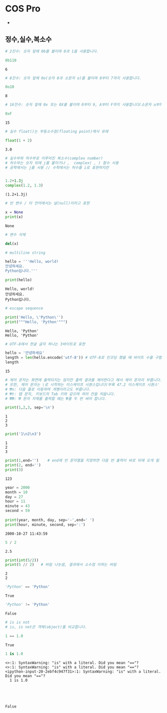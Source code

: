 # COS Pro

- 

## 정수,실수,복소수


```python
# 2진수: 숫자 앞에 0b를 붙이며 0과 1을 사용합니다.

0b110
```




    6




```python
# 8진수: 숫자 앞에 0o(숫자 0과 소문자 o)를 붙이며 0부터 7까지 사용합니다.

0o10
```




    8




```python
# 16진수: 숫자 앞에 0x 또는 0X를 붙이며 0부터 9, A부터 F까지 사용합니다(소문자 a부터 f도 가능).

0xF
```




    15




```python
# 실수 float()는 부동소수점(floating point)에서 유래

float(1 + 2)
```




    3.0




```python
# 실수부와 허수부로 이루어진 복소수(complex number)
# 허수부는 숫자 뒤에 j를 붙이거나 ,  complex( , ) 함수 사용
# 공학에서는 j를 사용 // 수학에서는 허수를 i로 표현하지만 


1.2+1.3j
complex(1.2, 1.3)
```




    (1.2+1.3j)




```python
# 빈 변수 / 타 언어에서는 널(null)이라고 표현

x = None
print(x)
```

    None



```python
# 변수 삭제

del(x)

```


```python
# multiline string

hello = '''Hello, world!
안녕하세요.
Python입니다.'''

print(hello)
```

    Hello, world!
    안녕하세요.
    Python입니다.



```python
# escape sequence

print('Hello, \'Python\'')
print("""Hello, 'Python'""")
```

    Hello, 'Python'
    Hello, 'Python'



```python
# UTF-8에서 한글 글자 하나는 3바이트로 표현

hello = '안녕하세요'
length = len(hello.encode('utf-8')) # UTF-8로 인코딩 했을 때 바이트 수를 구함
length
```




    15




```python
# 제어 문자는 화면에 출력되지는 않지만 출력 결과를 제어한다고 해서 제어 문자라 부릅니다. 
# 또한, 제어 문자는 \로 시작하는 이스케이프 시퀀스입니다(부록 ‎47.2 이스케이프 시퀀스' 참조).
# ₩n: 다음 줄로 이동하며 개행이라고도 부릅니다.
# ₩t: 탭 문자, 키보드의 Tab 키와 같으며 여러 칸을 띄웁니다.
# ₩₩: ₩ 문자 자체를 출력할 때는 ₩를 두 번 써야 합니다.

print(1,2,3, sep='\n')
```

    1
    2
    3



```python
print('1\n2\n3')
```

    1
    2
    3



```python
print(1,end='')    # end에 빈 문자열을 지정하면 다음 번 출력이 바로 뒤에 오게 됨
print(2, end='')
print(3)
```

    123



```python
year = 2000
month = 10
day = 27
hour = 11
minute = 43
second = 59
 
print(year, month, day, sep='-',end=' ')
print(hour, minute, second, sep=':')
```

    2000-10-27 11:43:59



```python
5 / 2 
```




    2.5




```python
print(int(5/2))
print(5 // 2)   # 버림 나눗셈, 결과에서 소수점 이하는 버림
```

    2
    2



```python
'Python' == 'Python'
```




    True




```python
'Python' != 'Python'
```




    False




```python
# is is not 
# is, is not은 객체(object)를 비교합니다.

1 == 1.0

```




    True




```python
1 is 1.0
```

    <>:1: SyntaxWarning: "is" with a literal. Did you mean "=="?
    <>:1: SyntaxWarning: "is" with a literal. Did you mean "=="?
    <ipython-input-20-2ebf4c947f31>:1: SyntaxWarning: "is" with a literal. Did you mean "=="?
      1 is 1.0





    False


